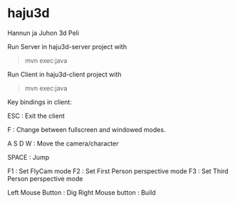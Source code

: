 haju3d
======
Hannun ja Juhon 3d Peli

Run Server in haju3d-server project with 
> mvn exec:java

Run Client in haju3d-client project with 
> mvn exec:java 

Key bindings in client:

ESC : Exit the client

F : Change between fullscreen and windowed modes.

A S D W : Move the camera/character

SPACE : Jump

F1 : Set FlyCam mode
F2 : Set First Person perspective mode
F3 : Set Third Person perspective mode

Left Mouse Button : Dig
Right Mouse button : Build
